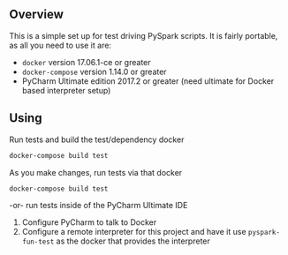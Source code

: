 ## Overview
This is a simple set up for test driving PySpark scripts. It is fairly portable, as all you need to use it are:
- `docker` version 17.06.1-ce or greater
- `docker-compose` version 1.14.0 or greater
- PyCharm Ultimate edition 2017.2 or greater (need ultimate for Docker based interpreter setup)

## Using
Run tests and build the test/dependency docker
```sh
docker-compose build test
```

As you make changes, run tests via that docker
```sh
docker-compose build test
```

-or- run tests inside of the PyCharm Ultimate IDE
1. Configure PyCharm to talk to Docker
2. Configure a remote interpreter for this project and have it use `pyspark-fun-test` as the docker that provides the interpreter